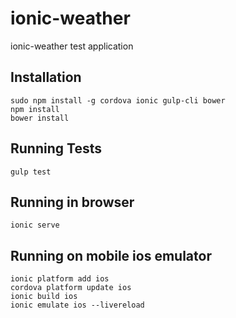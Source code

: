# ionic-weather
ionic-weather test application

## Installation

    sudo npm install -g cordova ionic gulp-cli bower
    npm install
    bower install
  
## Running Tests

    gulp test


## Running in browser

    ionic serve

## Running on mobile ios emulator

    ionic platform add ios
    cordova platform update ios
    ionic build ios
    ionic emulate ios --livereload

